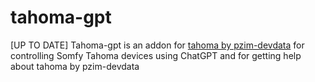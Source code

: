 # tahoma-gpt
[UP TO DATE] Tahoma-gpt is an addon for [tahoma by pzim-devdata](https://github.com/pzim-devdata/tahoma/tree/main) for controlling Somfy Tahoma devices using ChatGPT and for getting help about tahoma by pzim-devdata
